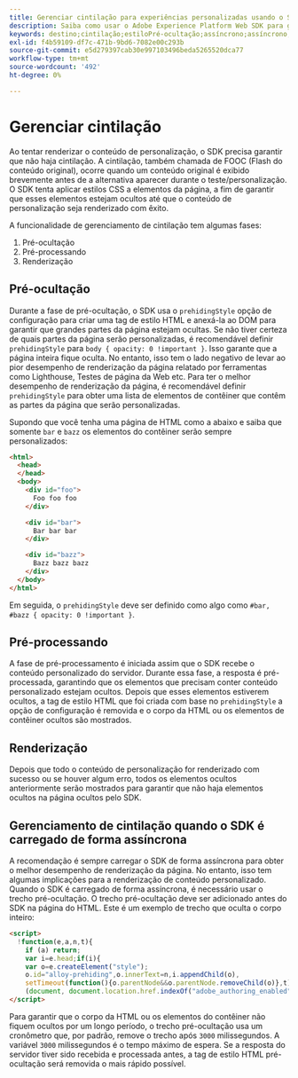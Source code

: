 ```yaml
---
title: Gerenciar cintilação para experiências personalizadas usando o SDK da Web da Adobe Experience Platform
description: Saiba como usar o Adobe Experience Platform Web SDK para gerenciar a cintilação nas experiências do usuário.
keywords: destino;cintilação;estiloPré-ocultação;assíncrono;assíncrono;
exl-id: f4b59109-df7c-471b-9bd6-7082e00c293b
source-git-commit: e5d279397cab30e997103496beda5265520dca77
workflow-type: tm+mt
source-wordcount: '492'
ht-degree: 0%

---
```


# Gerenciar cintilação

Ao tentar renderizar o conteúdo de personalização, o SDK precisa garantir que não haja cintilação. A cintilação, também chamada de FOOC (Flash do conteúdo original), ocorre quando um conteúdo original é exibido brevemente antes de a alternativa aparecer durante o teste/personalização. O SDK tenta aplicar estilos CSS a elementos da página, a fim de garantir que esses elementos estejam ocultos até que o conteúdo de personalização seja renderizado com êxito.

A funcionalidade de gerenciamento de cintilação tem algumas fases:

1. Pré-ocultação
1. Pré-processando
1. Renderização

## Pré-ocultação

Durante a fase de pré-ocultação, o SDK usa o `prehidingStyle` opção de configuração para criar uma tag de estilo HTML e anexá-la ao DOM para garantir que grandes partes da página estejam ocultas. Se não tiver certeza de quais partes da página serão personalizadas, é recomendável definir `prehidingStyle` para `body { opacity: 0 !important }`. Isso garante que a página inteira fique oculta. No entanto, isso tem o lado negativo de levar ao pior desempenho de renderização da página relatado por ferramentas como Lighthouse, Testes de página da Web etc. Para ter o melhor desempenho de renderização da página, é recomendável definir `prehidingStyle` para obter uma lista de elementos de contêiner que contêm as partes da página que serão personalizadas.

Supondo que você tenha uma página de HTML como a abaixo e saiba que somente `bar` e `bazz` os elementos do contêiner serão sempre personalizados:

```html
<html>
  <head>
  </head>
  <body>
    <div id="foo">
      Foo foo foo
    </div>

    <div id="bar">
      Bar bar bar
    </div>

    <div id="bazz">
      Bazz bazz bazz
    </div>
  </body>
</html>
```

Em seguida, o `prehidingStyle` deve ser definido como algo como `#bar, #bazz { opacity: 0 !important }`.

## Pré-processando

A fase de pré-processamento é iniciada assim que o SDK recebe o conteúdo personalizado do servidor. Durante essa fase, a resposta é pré-processada, garantindo que os elementos que precisam conter conteúdo personalizado estejam ocultos. Depois que esses elementos estiverem ocultos, a tag de estilo HTML que foi criada com base no `prehidingStyle` a opção de configuração é removida e o corpo da HTML ou os elementos de contêiner ocultos são mostrados.

## Renderização

Depois que todo o conteúdo de personalização for renderizado com sucesso ou se houver algum erro, todos os elementos ocultos anteriormente serão mostrados para garantir que não haja elementos ocultos na página ocultos pelo SDK.

## Gerenciamento de cintilação quando o SDK é carregado de forma assíncrona

A recomendação é sempre carregar o SDK de forma assíncrona para obter o melhor desempenho de renderização da página. No entanto, isso tem algumas implicações para a renderização de conteúdo personalizado. Quando o SDK é carregado de forma assíncrona, é necessário usar o trecho pré-ocultação. O trecho pré-ocultação deve ser adicionado antes do SDK na página do HTML. Este é um exemplo de trecho que oculta o corpo inteiro:

```html
<script>
  !function(e,a,n,t){
    if (a) return;
    var i=e.head;if(i){
    var o=e.createElement("style");
    o.id="alloy-prehiding",o.innerText=n,i.appendChild(o),
    setTimeout(function(){o.parentNode&&o.parentNode.removeChild(o)},t)}}
    (document, document.location.href.indexOf("adobe_authoring_enabled") !== -1, "body { opacity: 0 !important }", 3000);
</script>
```

Para garantir que o corpo da HTML ou os elementos do contêiner não fiquem ocultos por um longo período, o trecho pré-ocultação usa um cronômetro que, por padrão, remove o trecho após `3000` milissegundos. A variável `3000` milissegundos é o tempo máximo de espera. Se a resposta do servidor tiver sido recebida e processada antes, a tag de estilo HTML pré-ocultação será removida o mais rápido possível.
